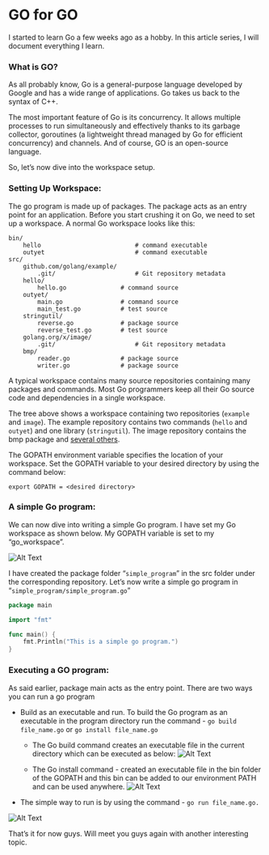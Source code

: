 # GO for GO

I started to learn Go a few weeks ago as a hobby. In this article series, I will document everything I learn.

### What is GO?

As all probably know, Go is a general-purpose language developed by Google and has a wide range of applications. Go takes us back to the syntax of C++.

The most important feature of Go is its concurrency. It allows multiple processes to run simultaneously and effectively thanks to its garbage collector, goroutines (a lightweight thread managed by Go for efficient concurrency) and channels. And of course, GO is an open-source language.

So, let’s now dive into the workspace setup.

### Setting Up Workspace:

The go program is made up of packages. The package acts as an entry point for an application. Before you start crushing it on Go, we need to set up a workspace. A normal Go workspace looks like this:

    bin/
        hello                          # command executable
        outyet                         # command executable
    src/
        github.com/golang/example/
            .git/                      # Git repository metadata
    	hello/
    	    hello.go               # command source
    	outyet/
    	    main.go                # command source
    	    main_test.go           # test source
    	stringutil/
    	    reverse.go             # package source
    	    reverse_test.go        # test source
        golang.org/x/image/
            .git/                      # Git repository metadata
    	bmp/
    	    reader.go              # package source
    	    writer.go              # package source

A typical workspace contains many source repositories containing many packages and commands. Most Go programmers keep all their Go source code and dependencies in a single workspace.

The tree above shows a workspace containing two repositories (`example` and `image`). The example repository contains two commands (`hello` and `outyet`) and one library (`stringutil`). The image repository contains the bmp package and [several others](https://godoc.org/golang.org/x/image).

The GOPATH environment variable specifies the location of your workspace. Set the GOPATH variable to your desired directory by using the command below:

    export GOPATH = <desired directory>

### A simple Go program:

We can now dive into writing a simple Go program. I have set my Go workspace as shown below. My GOPATH variable is set to my “go_workspace”.

![Alt Text](https://thepracticaldev.s3.amazonaws.com/i/sz1tvky60by4m47kg5wc.png)

I have created the package folder “`simple_program`” in the src folder under the corresponding repository. Let’s now write a simple go program in “`simple_program/simple_program.go`”

```go
package main

import "fmt"

func main() {
	fmt.Println("This is a simple go program.")
}
```

### Executing a GO program:

As said earlier, package main acts as the entry point. There are two ways you can run a go program

* Build as an executable and run. To build the Go program as an executable in the program directory run the command - `go build file_name.go` or  `go install file_name.go`

  * The Go build command creates an executable file in the current directory which can be executed as below: ![Alt Text](https://thepracticaldev.s3.amazonaws.com/i/5g794uhmogm26zi3qo7t.png)



  * The Go install command - created an executable file in the bin folder of the GOPATH and this bin can be added to our environment PATH and can be used anywhere. ![Alt Text](https://thepracticaldev.s3.amazonaws.com/i/uvw196bfotnpr5jyq1mz.png)

 
* The simple way to run is by using the command - `go run file_name.go.`

![Alt Text](https://thepracticaldev.s3.amazonaws.com/i/bwz6nfr1a33o9l2qee5h.png)

That’s it for now guys. Will meet you guys again with another interesting topic.
